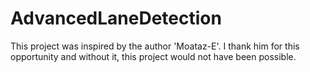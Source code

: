 # AdvancedLaneDetection
This project was inspired by the author 'Moataz-E'. I thank him for this opportunity and without it, this project would not have been possible.
